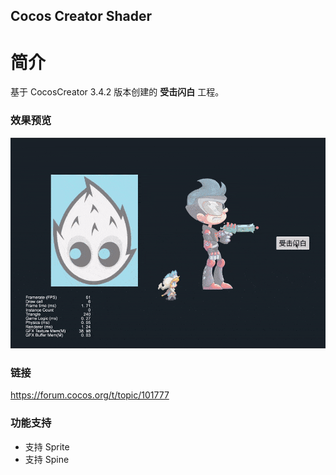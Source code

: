 ## Cocos Creator Shader

# 简介
基于 CocosCreator 3.4.2 版本创建的 **受击闪白** 工程。

### 效果预览
![image](../../gif/202202/2022022404.gif)

### 链接
https://forum.cocos.org/t/topic/101777

### 功能支持
- 支持 Sprite    
- 支持 Spine